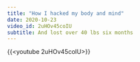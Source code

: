 ```yaml
---
title: "How I hacked my body and mind"
date: 2020-10-23
video_id: 2uHOv45coIU
subtitle: And lost over 40 lbs six months
---
```


{{<youtube 2uHOv45coIU>}}
